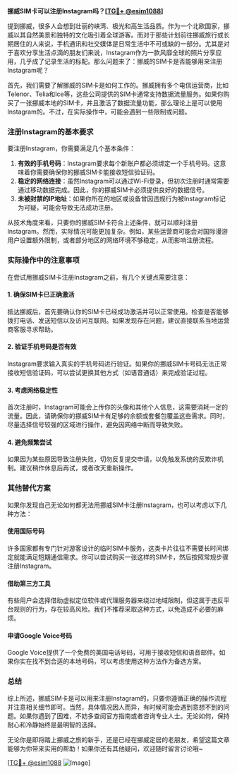 **挪威SIM卡可以注册Instagram吗？[[TG💪+ @esim1088](https://t.me/s/esim1088)]**

提到挪威，很多人会想到壮丽的峡湾、极光和高生活品质。作为一个北欧国家，挪威以其自然美景和独特的文化吸引着全球游客。而对于那些计划前往挪威旅行或长期居住的人来说，手机通讯和社交媒体是日常生活中不可或缺的一部分。尤其是对于喜欢分享生活点滴的朋友们来说，Instagram作为一款风靡全球的照片分享应用，几乎成了记录生活的标配。那么问题来了：挪威的SIM卡是否能够用来注册Instagram呢？

首先，我们需要了解挪威的SIM卡是如何工作的。挪威拥有多个电信运营商，比如Telenor、Telia和Ice等，这些公司提供的SIM卡通常支持数据流量服务。如果你购买了一张挪威本地的SIM卡，并且激活了数据流量功能，那么理论上是可以使用Instagram的。不过，在实际操作中，可能会遇到一些限制或问题。

### 注册Instagram的基本要求

要注册Instagram，你需要满足几个基本条件：
1. **有效的手机号码**：Instagram要求每个新账户都必须绑定一个手机号码。这意味着你需要确保你的挪威SIM卡能接收短信验证码。
2. **稳定的网络连接**：虽然Instagram可以通过Wi-Fi登录，但初次注册时通常需要通过移动数据完成。因此，你的挪威SIM卡必须提供良好的数据信号。
3. **未被封禁的IP地址**：如果你所在的地区或设备曾因违规行为被Instagram标记为可疑，可能会导致无法成功注册。

从技术角度来看，只要你的挪威SIM卡符合上述条件，就可以顺利注册Instagram。然而，实际情况可能更加复杂。例如，某些运营商可能会对国际漫游用户设置额外限制，或者部分地区的网络环境不够稳定，从而影响注册流程。

### 实际操作中的注意事项

在尝试用挪威SIM卡注册Instagram之前，有几个关键点需要注意：

#### 1. 确保SIM卡已正确激活
抵达挪威后，首先要确认你的SIM卡已经成功激活并可以正常使用。检查是否能够拨打电话、发送短信以及访问互联网。如果发现存在问题，建议直接联系当地运营商客服寻求帮助。

#### 2. 验证手机号码是否有效
Instagram要求输入真实的手机号码进行验证。如果你的挪威SIM卡号码无法正常接收短信验证码，可以尝试更换其他方式（如语音通话）来完成验证过程。

#### 3. 考虑网络稳定性
首次注册时，Instagram可能会上传你的头像和其他个人信息，这需要消耗一定的流量。因此，请确保你的挪威SIM卡有足够的余额或套餐包覆盖这些需求。同时，尽量选择信号较强的区域进行操作，避免因网络中断而导致失败。

#### 4. 避免频繁尝试
如果因为某些原因导致注册失败，切勿反复提交申请，以免触发系统的反欺诈机制。建议稍作休息后再试，或者改天重新操作。

### 其他替代方案

如果你发现自己无论如何都无法用挪威SIM卡注册Instagram，也可以考虑以下几种方法：

#### 使用国际号码
许多国家都有专门针对游客设计的临时SIM卡服务，这类卡片往往不需要长时间绑定就能满足短期通信需求。你可以尝试购买一张这样的SIM卡，然后按照常规步骤注册Instagram。

#### 借助第三方工具
有些用户会选择借助虚拟定位软件或代理服务器来绕过地域限制，但这属于违反平台规则的行为，存在较高风险。我们不推荐采取这种方式，以免造成不必要的麻烦。

#### 申请Google Voice号码
Google Voice提供了一个免费的美国电话号码，可用于接收短信和语音邮件。如果你实在找不到合适的本地号码，可以考虑使用这种方法作为备选方案。

### 总结

综上所述，挪威SIM卡是可以用来注册Instagram的，只要你遵循正确的操作流程并注意相关细节即可。当然，具体情况因人而异，有时候可能会遇到意想不到的问题。如果你遇到了困难，不妨多查阅官方指南或者咨询专业人士。无论如何，保持耐心和冷静始终是最明智的选择。

无论你是即将踏上挪威之旅的新手，还是已经在挪威定居的老朋友，希望这篇文章能够为你带来实用的帮助！如果你还有其他疑问，欢迎随时留言讨论哦~ 

[[TG💪+ @esim1088](https://t.me/s/esim1088) ![Image](https://i.postimg.cc/4NQfJmqS/Snipaste-2025-05-13-00-14-12.png)]